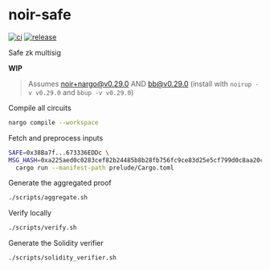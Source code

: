 # noir-safe

[![ci](https://github.com/chiefbiiko/noir-safe/workflows/ci/badge.svg)](https://github.com/chiefbiiko/noir-safe/actions/workflows/ci.yml) [![release](https://img.shields.io/github/v/release/chiefbiiko/noir-safe?include_prereleases)](https://github.com/chiefbiiko/noir-safe/releases/latest)

Safe zk multisig

**WIP**

> Assumes noir+nargo@v0.29.0 AND bb@v0.29.0 (install with `noirup -v v0.29.0` and `bbup -v v0.29.0`)

Compile all circuits

```sh
nargo compile --workspace
```

Fetch and preprocess inputs

```sh
SAFE=0x38Ba7f...673336EDDc \
MSG_HASH=0xa225aed0c0283cef82b24485b8b28fb756fc9ce83d25e5cf799d0c8aa20ce6b7 \
  cargo run --manifest-path prelude/Cargo.toml
```

Generate the aggregated proof

```sh
./scripts/aggregate.sh
```

Verify locally

```sh
./scripts/verify.sh
```

Generate the Solidity verifier

```sh
./scripts/solidity_verifier.sh
```


<!-- 
- FIXME sometimes header_rlp byte_len != 590 -->

<!-- ## Commands

Fetches circuit inputs and updates `circuits/Prover.toml`:

```sh
SAFE=0x38Ba7f4....A673336EDDc \
MSG_HASH=0xa225aed0c0283cef82b24485b8b28fb756fc9ce83d25e5cf799d0c8aa20ce6b7 \
RUST_LOG=info \
RUST_BACKTRACE=full \
  cargo run --manifest-path prelude/Cargo.toml
``` 

Nargo:

 -->